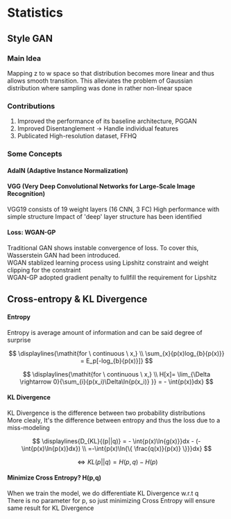 # Statistics

## Style GAN
### Main Idea
Mapping z to w space so that distribution becomes more linear and thus allows smooth transition.
This alleviates the problem of Gaussian distribution where sampling was done in rather non-linear space 

### Contributions
1) Improved the performance of its baseline architecture, PGGAN
2) Improved Disentanglement -> Handle individual features
3) Publicated High-resolution dataset, FFHQ

### Some Concepts
#### AdaIN (Adaptive Instance Normalization)

#### VGG (Very Deep Convolutional Networks for Large-Scale Image Recognition)
VGG19 consists of 19 weight layers (16 CNN, 3 FC)
High performance with simple structure
Impact of 'deep' layer structure has been identified 

#### Loss: WGAN-GP
Traditional GAN shows instable convergence of loss. To cover this, Wasserstein GAN had been introduced.  
WGAN stablized learning process using Lipshitz constraint and weight clipping for the constraint   
WGAN-GP adopted gradient penalty to fullfill the requirement for Lipshitz

## Cross-entropy & KL Divergence
#### Entropy
Entropy is average amount of information and can be said degree of surprise

$$
\displaylines{\mathit{for \ continuous \ x,} \\ 
\sum_{x}{p(x)log_{b}{p(x)}} = E_p[-log_{b}{p(x)}]}
$$


$$
\displaylines{\mathit{for \ continuous \ x,} \\ 
H[x]= \lim_{\Delta \rightarrow 0}{\sum_{i}{p(x_i)\Delta\ln{p(x_i)} }} = - \int{p(x)}dx}
$$

#### KL Divergence
KL Divergence is the difference between two probability distributions  
More clealy, It's the difference between entropy and thus the loss due to a miss-modeling

$$
\displaylines{D_{KL}{(p||q)} = - \int{p(x)\ln{g(x)}}dx - (-\int{p(x)\ln{p(x)}dx}) \\  
=-\int{p(x)\ln{\{ \frac{q(x)}{p(x)} \}}}dx}
$$

$$
\Leftrightarrow KL(p||q) = H(p,q) - H(p)
$$



#### Minimize Cross Entropy? H(p,q)
When we train the model, we do differentiate KL Divergence w.r.t q  
There is no parameter for p, so just minimizing Cross Entropy will ensure same result for KL Divergence
